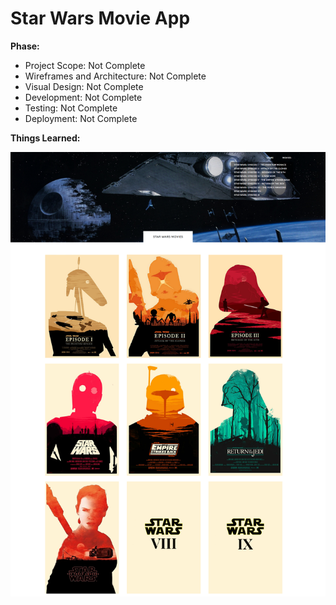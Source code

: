# Star Wars Movie App

**Phase:**
* Project Scope: Not Complete
* Wireframes and Architecture: Not Complete
* Visual Design: Not Complete
* Development: Not Complete
* Testing: Not Complete
* Deployment: Not Complete

**Things Learned:**


<img src="public/img/projectimg.png">

